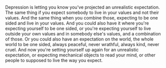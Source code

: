  Depression is letting you know you've projected an unrealistic expectation. The same thing if you expect somebody to live in your values and not their values. And the same thing when you combine those, expecting to be one sided and live in your values. And you could also have it where you're expecting yourself to be one sided, or you're expecting yourself to live outside your own values and in somebody else's values, and a combination of those. Or you could also have an expectation on the world, the whole world to be one sided, always peaceful, never wrathful, always kind, never cruel. And now you're setting yourself up again for an unrealistic expectation, or expecting mechanical objects to read your mind, or other people to supposed to live the way you expect.